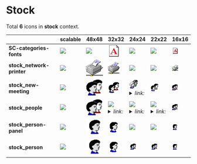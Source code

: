 # Stock

Total **6** icons in **stock** context.

| |**scalable**|**48x48**|**32x32**|**24x24**|**22x22**|**16x16**|
|-|-|-|-|-|-|-|
|**SC-categories-fonts**|![](scalable/SC-categories-fonts.png)|![](48/SC-categories-fonts.png)|![](32/SC-categories-fonts.png)|![](24/SC-categories-fonts.png)|![](22/SC-categories-fonts.png)|![](16/SC-categories-fonts.png)|
|**stock_network-printer**|![](scalable/stock_network-printer.png)|![](48/stock_network-printer.png)|![](32/stock_network-printer.png)|![](24/stock_network-printer.png)|![](22/stock_network-printer.png)|![](16/stock_network-printer.png)|
|**stock_new-meeting**|![](scalable/stock_new-meeting.png)|![](48/stock_new-meeting.png)|![](32/stock_new-meeting.png)|![](24/../../apps/24/system-users.png)<details><summary>*link:* </summary>*../../apps/24/system-users.png*</details>|![](22/stock_new-meeting.png)|![](16/stock_new-meeting.png)|
|**stock_people**|![](scalable/stock_people.png)|![](48/stock_people.png)|![](32/../../apps/32/config-users.png)<details><summary>*link:* </summary>*../../apps/32/config-users.png*</details>|![](24/../../apps/24/config-users.png)<details><summary>*link:* </summary>*../../apps/24/config-users.png*</details>|![](22/../../apps/22/config-users.png)<details><summary>*link:* </summary>*../../apps/22/config-users.png*</details>|![](16/stock_people.png)|
|**stock_person-panel**|![](scalable/stock_person-panel.png)|![](48/stock_person-panel.png)|![](32/stock_person-panel.png)|![](24/stock_person-panel.png)|![](22/stock_person-panel.png)|![](16/stock_person-panel.png)|
|**stock_person**|![](scalable/stock_person.png)|![](48/stock_person.png)|![](32/stock_person.png)|![](24/stock_person.png)|![](22/stock_person.png)|![](16/stock_person.png)|
